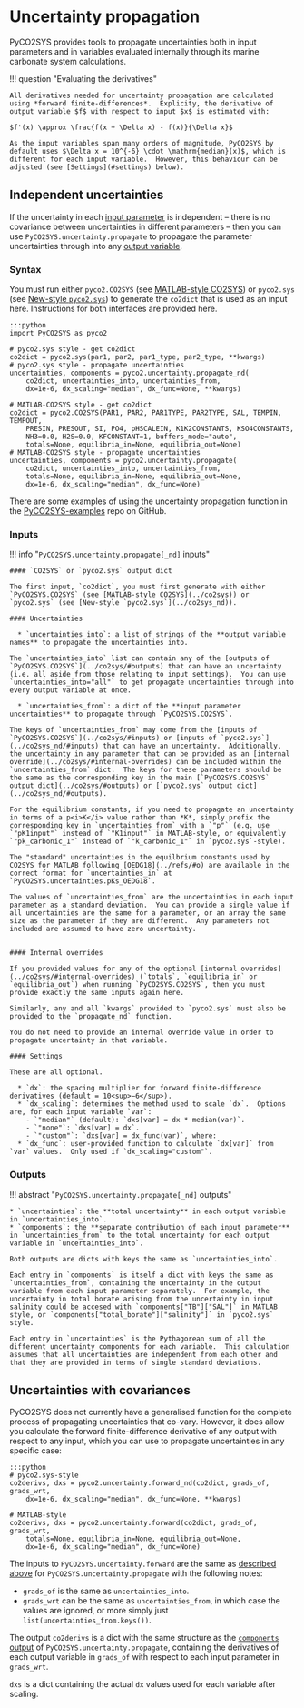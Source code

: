 # Uncertainty propagation

PyCO2SYS provides tools to propagate uncertainties both in input parameters and in variables evaluated internally through its marine carbonate system calculations.

!!! question "Evaluating the derivatives"

    All derivatives needed for uncertainty propagation are calculated using *forward finite-differences*.  Explicity, the derivative of output variable $f$ with respect to input $x$ is estimated with:

    $f'(x) \approx \frac{f(x + \Delta x) - f(x)}{\Delta x}$

    As the input variables span many orders of magnitude, PyCO2SYS by default uses $\Delta x = 10^{-6} \cdot \mathrm{median}(x)$, which is different for each input variable.  However, this behaviour can be adjusted (see [Settings](#settings) below).

## Independent uncertainties

If the uncertainty in each [input parameter](../co2sys/#inputs) is independent – there is no covariance between uncertainties in different parameters – then you can use `PyCO2SYS.uncertainty.propagate` to propagate the parameter uncertainties through into any [output variable](../co2sys/#outputs).

### Syntax

You must run either `pyco2.CO2SYS` (see [MATLAB-style CO2SYS](../co2sys)) or `pyco2.sys` (see [New-style `pyco2.sys`](../co2sys_nd)) to generate the `co2dict` that is used as an input here.  Instructions for both interfaces are provided here.

    :::python
    import PyCO2SYS as pyco2

    # pyco2.sys style - get co2dict
    co2dict = pyco2.sys(par1, par2, par1_type, par2_type, **kwargs)
    # pyco2.sys style - propagate uncertainties
    uncertainties, components = pyco2.uncertainty.propagate_nd(
        co2dict, uncertainties_into, uncertainties_from,
        dx=1e-6, dx_scaling="median", dx_func=None, **kwargs)

    # MATLAB-CO2SYS style - get co2dict
    co2dict = pyco2.CO2SYS(PAR1, PAR2, PAR1TYPE, PAR2TYPE, SAL, TEMPIN, TEMPOUT,
        PRESIN, PRESOUT, SI, PO4, pHSCALEIN, K1K2CONSTANTS, KSO4CONSTANTS,
        NH3=0.0, H2S=0.0, KFCONSTANT=1, buffers_mode="auto",
        totals=None, equilibria_in=None, equilibria_out=None)
    # MATLAB-CO2SYS style - propagate uncertainties
    uncertainties, components = pyco2.uncertainty.propagate(
        co2dict, uncertainties_into, uncertainties_from,
        totals=None, equilibria_in=None, equilibria_out=None,
        dx=1e-6, dx_scaling="median", dx_func=None)

There are some examples of using the uncertainty propagation function in the [PyCO2SYS-examples](https://github.com/mvdh7/PyCO2SYS-examples/) repo on GitHub.

### Inputs

!!! info "`PyCO2SYS.uncertainty.propagate[_nd]` inputs"

    #### `CO2SYS` or `pyco2.sys` output dict

    The first input, `co2dict`, you must first generate with either `PyCO2SYS.CO2SYS` (see [MATLAB-style CO2SYS](../co2sys)) or `pyco2.sys` (see [New-style `pyco2.sys`](../co2sys_nd)).

    #### Uncertainties

      * `uncertainties_into`: a list of strings of the **output variable names** to propagate the uncertainties into.

    The `uncertainties_into` list can contain any of the [outputs of `PyCO2SYS.CO2SYS`](../co2sys/#outputs) that can have an uncertainty (i.e. all aside from those relating to input settings).  You can use `uncertainties_into="all"` to get propagate uncertainties through into every output variable at once.

      * `uncertainties_from`: a dict of the **input parameter uncertainties** to propagate through `PyCO2SYS.CO2SYS`.

    The keys of `uncertainties_from` may come from the [inputs of `PyCO2SYS.CO2SYS`](../co2sys/#inputs) or [inputs of `pyco2.sys`](../co2sys_nd/#inputs) that can have an uncertainty.  Additionally, the uncertainty in any parameter that can be provided as an [internal override](../co2sys/#internal-overrides) can be included within the `uncertainties_from` dict.  The keys for these parameters should be the same as the corresponding key in the main [`PyCO2SYS.CO2SYS` output dict](../co2sys/#outputs) or [`pyco2.sys` output dict](../co2sys_nd/#outputs).
    
    For the equilibrium constants, if you need to propagate an uncertainty in terms of a p<i>K</i> value rather than *K*, simply prefix the corresponding key in `uncertainties_from` with a `"p"` (e.g. use `"pK1input"` instead of `"K1input"` in MATLAB-style, or equivalently `"pk_carbonic_1"` instead of `"k_carbonic_1"` in `pyco2.sys`-style).
    
    The "standard" uncertainties in the equilbrium constants used by CO2SYS for MATLAB following [OEDG18](../refs/#o) are available in the correct format for `uncertainties_in` at `PyCO2SYS.uncertainties.pKs_OEDG18`.

    The values of `uncertainties_from` are the uncertainties in each input parameter as a standard deviation.  You can provide a single value if all uncertainties are the same for a parameter, or an array the same size as the parameter if they are different.  Any parameters not included are assumed to have zero uncertainty.


    #### Internal overrides

    If you provided values for any of the optional [internal overrides](../co2sys/#internal-overrides) (`totals`, `equilibria_in` or `equilibria_out`) when running `PyCO2SYS.CO2SYS`, then you must provide exactly the same inputs again here.

    Similarly, any and all `kwargs` provided to `pyco2.sys` must also be provided to the `propagate_nd` function.

    You do not need to provide an internal override value in order to propagate uncertainty in that variable.

    #### Settings

    These are all optional.

      * `dx`: the spacing multiplier for forward finite-difference derivatives (default = 10<sup>−6</sup>).
      * `dx_scaling`: determines the method used to scale `dx`.  Options are, for each input variable `var`:
        - `"median"` (default): `dxs[var] = dx * median(var)`.
        - `"none"`: `dxs[var] = dx`.
        - `"custom"`: `dxs[var] = dx_func(var)`, where:
      * `dx_func`: user-provided function to calculate `dx[var]` from `var` values.  Only used if `dx_scaling="custom"`.

### Outputs

!!! abstract "`PyCO2SYS.uncertainty.propagate[_nd]` outputs"

    * `uncertainties`: the **total uncertainty** in each output variable in `uncertainties_into`.
    * `components`: the **separate contribution of each input parameter** in `uncertainties_from` to the total uncertainty for each output variable in `uncertainties_into`.

    Both outputs are dicts with keys the same as `uncertainties_into`.

    Each entry in `components` is itself a dict with keys the same as `uncertainties_from`, containing the uncertainty in the output variable from each input parameter separately.  For example, the uncertainty in total borate arising from the uncertainty in input salinity could be accesed with `components["TB"]["SAL"]` in MATLAB style, or `components["total_borate"]["salinity"]` in `pyco2.sys` style.

    Each entry in `uncertainties` is the Pythagorean sum of all the different uncertainty components for each variable.  This calculation assumes that all uncertainties are independent from each other and that they are provided in terms of single standard deviations.

## Uncertainties with covariances

PyCO2SYS does not currently have a generalised function for the complete process of propagating uncertainties that co-vary.  However, it does allow you calculate the forward finite-difference derivative of any output with respect to any input, which you can use to propagate uncertainties in any specific case:

    :::python
    # pyco2.sys-style
    co2derivs, dxs = pyco2.uncertainty.forward_nd(co2dict, grads_of, grads_wrt,
        dx=1e-6, dx_scaling="median", dx_func=None, **kwargs)

    # MATLAB-style
    co2derivs, dxs = pyco2.uncertainty.forward(co2dict, grads_of, grads_wrt,
        totals=None, equilibria_in=None, equilibria_out=None,
        dx=1e-6, dx_scaling="median", dx_func=None)

The inputs to `PyCO2SYS.uncertainty.forward` are the same as [described above](#inputs) for `PyCO2SYS.uncertainty.propagate` with the following notes:

  * `grads_of` is the same as `uncertainties_into`.
  * `grads_wrt` can be the same as `uncertainties_from`, in which case the values are ignored, or more simply just `list(uncertainties_from.keys())`.

The output `co2derivs` is a dict with the same structure as the [`components` output](#outputs) of `PyCO2SYS.uncertainty.propagate`, containing the derivatives of each output variable in `grads_of` with respect to each input parameter in `grads_wrt`.

`dxs` is a dict containing the actual `dx` values used for each variable after scaling.
